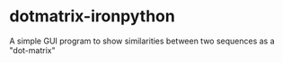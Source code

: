 dotmatrix-ironpython
====================

A simple GUI program to show similarities between two sequences as a "dot-matrix"
